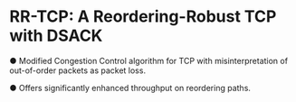 # RR-TCP: A Reordering-Robust TCP with DSACK
● Modified Congestion Control algorithm for TCP with
misinterpretation of out-of-order packets as packet loss.

● Offers significantly enhanced throughput on reordering
paths.
